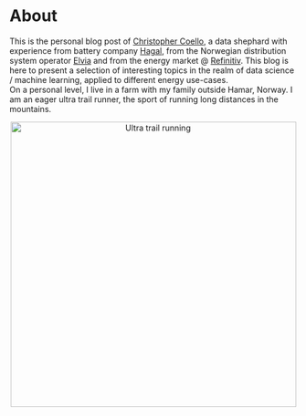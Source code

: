 # About

This is the personal blog post of [Christopher Coello](https://www.linkedin.com/in/chrcoello/), a data shephard with experience from battery company [Hagal](https://www.hagal.no), from the Norwegian distribution system operator [Elvia](www.elvia.no) and from the energy market @ [Refinitiv](https://www.refinitiv.com/en/products/eikon-trading-software/commodity-trading). This blog is here to present a selection of interesting topics in the realm of data science / machine learning, applied to different energy use-cases.    
On a personal level, I live in a farm with my family outside Hamar, Norway. I am an eager ultra trail runner, the sport of running long distances in the mountains.  
<p align="center">
<img src="images/IMG_1520_1.jpg" width="500" alt="Ultra trail running">
</p> 



